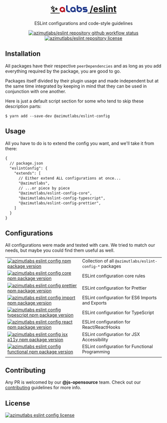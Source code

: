 <h1 align="center">
  <a target="_blank" href="https://alabs.team">
    ✨
    <img
      height="22.5"
      src="https://raw.githubusercontent.com/azimutlabs/logos/master/little_logo.png"
      alt="azimutlabs logo"
    />
    /eslint
  </a>
</h1>

<p align="center">ESLint configurations and code-style guidelines</p>

<p align="center">
  <a href="https://github.com/azimutlabs/eslint/actions?query=workflow%3A%22Lint+and+Test%22">
    <img
      src="https://github.com/azimutlabs/eslint/workflows/Lint%20and%20Test/badge.svg"
      alt="azimutlabs/eslint repository github workflow status"
    />
  </a>
  <a href="https://github.com/azimutlabs/eslint/blob/master/LICENSE">
    <img
      src="https://img.shields.io/github/license/azimutlabs/eslint?label=License"
      alt="azimutlabs/eslint repository license"
    />
  </a>
</p>

## Installation
All packages have their respective `peerDependencies` and as long as you add everything required
by the package, you are good to go.

Packages itself divided by their plugin usage and made independent but at the same time integrated by keeping in mind that they can be used in conjunction with one another.

Here is just a default script section for some who tend to skip these description parts:
```shell
$ yarn add --save-dev @azimutlabs/eslint-config
```

## Usage
All you have to do is to extend the config you want, and we'll take it from there:
```json5
{
  // package.json
  "eslintConfig": {
    "extends": [
      // Either extend ALL configurations at once...
      "@azimutlabs",
      // ...or piece by piece
      "@azimutlabs/eslint-config-core",
      "@azimutlabs/eslint-config-typescript",
      "@azimutlabs/eslint-config-prettier",
    ]
  }
}
```

## Configurations
All configurations were made and tested with care. We tried to match our needs, but maybe you
could find them useful as well.

| | |
| --- | --- |
| [![azimutlabs eslint config npm package version][config]](packages/eslint-config) | Collection of all `@azimutlabs/eslint-config-*` packages |
| [![azimutlabs eslint config core npm package version][config-core]](packages/eslint-config-core) | ESLint configuration core rules |
| [![azimutlabs eslint config prettier npm package version][config-prettier]](packages/eslint-config-prettier) | ESLint configuration for Prettier |
| [![azimutlabs eslint config import npm package version][config-import]](packages/eslint-config-import) | ESLint configuration for ES6 Imports and Exports |
| [![azimutlabs eslint config typescript npm package version][config-typescript]](packages/eslint-config-typescript) | ESLint configuration for TypeScript |
| [![azimutlabs eslint config react npm package version][config-react]](packages/eslint-config-react) | ESLint configuration for React/ReactHooks |
| [![azimutlabs eslint config jsx a11y npm package version][config-jsx-a11y]](packages/eslint-config-jsx-a11y) | ESLint configuration for JSX Accessibility |
| [![azimutlabs eslint config functional npm package version][config-functional]](packages/eslint-config-functional) | ESLint configuration for Functional Programming |
| | |

[config]: https://img.shields.io/npm/v/@azimutlabs/eslint-config.svg?label=@azimutlabs/eslint-config&color
[config-core]: https://img.shields.io/npm/v/@azimutlabs/eslint-config-core.svg?label=@azimutlabs/eslint-config-core&color
[config-prettier]: https://img.shields.io/npm/v/@azimutlabs/eslint-config-prettier.svg?label=@azimutlabs/eslint-config-prettier&color
[config-typescript]: https://img.shields.io/npm/v/@azimutlabs/eslint-config-typescript.svg?label=@azimutlabs/eslint-config-typescript&color
[config-react]: https://img.shields.io/npm/v/@azimutlabs/eslint-config-react.svg?label=@azimutlabs/eslint-config-react&color
[config-jsx-a11y]: https://img.shields.io/npm/v/@azimutlabs/eslint-config-jsx-a11y.svg?label=@azimutlabs/eslint-config-jsx-a11y&color
[config-import]: https://img.shields.io/npm/v/@azimutlabs/eslint-config-import.svg?label=@azimutlabs/eslint-config-import&color
[config-functional]: https://img.shields.io/npm/v/@azimutlabs/eslint-config-functional.svg?label=@azimutlabs/eslint-config-functional&color

## Contributing
Any PR is welcomed by our **@js-opensource** team.
Check out our [contributing](CONTRIBUTING.md) guidelines for more info.

## License
[![azimutlabs eslint config license](https://img.shields.io/github/license/azimutlabs/eslint?label=as%20always&color=informational)](LICENSE)
